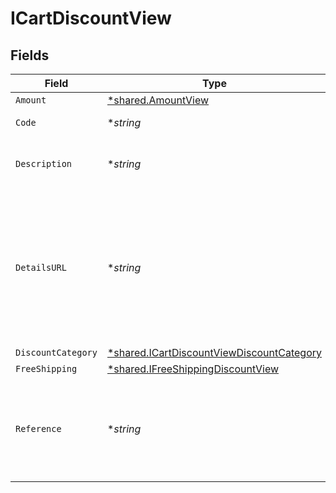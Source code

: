 # ICartDiscountView


## Fields

| Field                                                                                                        | Type                                                                                                         | Required                                                                                                     | Description                                                                                                  | Example                                                                                                      |
| ------------------------------------------------------------------------------------------------------------ | ------------------------------------------------------------------------------------------------------------ | ------------------------------------------------------------------------------------------------------------ | ------------------------------------------------------------------------------------------------------------ | ------------------------------------------------------------------------------------------------------------ |
| `Amount`                                                                                                     | [*shared.AmountView](../../../pkg/models/shared/amountview.md)                                               | :heavy_minus_sign:                                                                                           | N/A                                                                                                          |                                                                                                              |
| `Code`                                                                                                       | **string*                                                                                                    | :heavy_minus_sign:                                                                                           | Discount code used.                                                                                          | SUMMER10                                                                                                     |
| `Description`                                                                                                | **string*                                                                                                    | :heavy_minus_sign:                                                                                           | Used to define the discount offering.                                                                        | 10% off our summer collection                                                                                |
| `DetailsURL`                                                                                                 | **string*                                                                                                    | :heavy_minus_sign:                                                                                           | Used to provide a link to additional details, such as a landing page, associated with the discount offering. | https://boltswagstore.com/SUMMERSALE                                                                         |
| `DiscountCategory`                                                                                           | [*shared.ICartDiscountViewDiscountCategory](../../../pkg/models/shared/icartdiscountviewdiscountcategory.md) | :heavy_minus_sign:                                                                                           | N/A                                                                                                          |                                                                                                              |
| `FreeShipping`                                                                                               | [*shared.IFreeShippingDiscountView](../../../pkg/models/shared/ifreeshippingdiscountview.md)                 | :heavy_minus_sign:                                                                                           | N/A                                                                                                          |                                                                                                              |
| `Reference`                                                                                                  | **string*                                                                                                    | :heavy_minus_sign:                                                                                           | Used to define the reference ID associated with the discount available.                                      | DISC-1234                                                                                                    |
